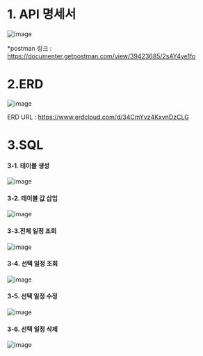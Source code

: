 # 1. API 명세서


![image](https://github.com/user-attachments/assets/6eede3fd-2b19-4283-a4e5-ffe019dd1586)

*postman 링크 : https://documenter.getpostman.com/view/39423685/2sAY4ye1fo


# 2.ERD 


![image](https://github.com/user-attachments/assets/b9234ce8-3695-4afd-884b-5e4021e77c4e)








ERD URL : https://www.erdcloud.com/d/34CmYvz4KxvnDzCLG


# 3.SQL


#### 3-1. 테이블 생성

![image](https://github.com/user-attachments/assets/20540869-5aae-4dfb-a33e-4a91ba78f626)




#### 3-2. 테이블 값 삽입

![image](https://github.com/user-attachments/assets/e79de9a3-8734-4206-be8f-efa2b008b845)



                                
#### 3-3.전체 일정 조회

![image](https://github.com/user-attachments/assets/f2e708e1-14ca-491d-8414-dca8c8d6e00c)



   
#### 3-4. 선택 일정 조회

![image](https://github.com/user-attachments/assets/2b456c37-ec81-4df9-97f7-bfb8abe93ab1)



   
#### 3-5. 선택 일정 수정

![image](https://github.com/user-attachments/assets/b08a0a20-3e4c-4498-b296-f2e1efa2af21)




#### 3-6. 선택 일정 삭제

![image](https://github.com/user-attachments/assets/d12749e8-a643-49ca-931e-704c7fcbc72d)

